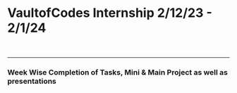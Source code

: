 <h1>VaultofCodes Internship 2/12/23 - 2/1/24</h1><br><hr>
<h3>Week Wise Completion of Tasks, Mini & Main Project as well as presentations  </h3>
